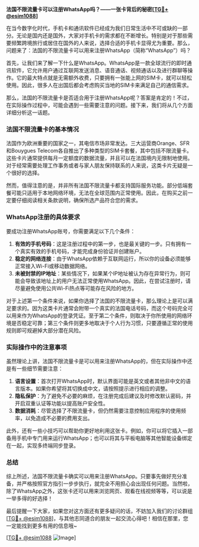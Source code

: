 **法国不限流量卡可以注册WhatsApp吗？——一张卡背后的秘密[[TG💪+ @esim1088](https://t.me/s/esim1088)]**

在当今数字化时代，手机卡和通讯软件已经成为我们日常生活中不可或缺的一部分。无论是国内还是国外，大家对手机卡的需求都在不断增长。特别是对于那些需要频繁跨境旅行或居住在国外的人来说，选择合适的手机卡显得尤为重要。那么，问题来了：法国的不限流量卡可以用来注册WhatsApp（简称“WhatsApp”）吗？

首先，让我们来了解一下什么是WhatsApp。WhatsApp是一款全球流行的即时通讯软件，它允许用户通过互联网发送消息、语音通话、视频通话以及进行群聊等操作。它的最大特点就是无需额外收费，只要拥有一张能上网的SIM卡，就可以轻松使用。因此，很多人在出国后都会考虑购买当地的SIM卡来满足自己的通信需求。

那么，法国的不限流量卡是否适合用于注册WhatsApp呢？答案是肯定的！不过，在实际操作过程中，可能会遇到一些需要注意的问题。接下来，我们将从几个方面详细分析这一话题。

### 法国不限流量卡的基本情况

法国作为欧洲重要的国家之一，其电信市场非常发达。三大运营商Orange、SFR和Bouygues Telecom各自推出了多种类型的SIM卡套餐，其中包括不限流量卡。这些卡片通常提供每月一定额度的数据流量，并且可以在法国境内无限制地使用。对于经常需要处理工作事务或者与家人朋友保持联系的人来说，这类卡片无疑是一个很好的选择。

然而，值得注意的是，并非所有法国不限流量卡都支持国际服务功能。部分低端套餐可能只适用于本地网络环境，无法在全球范围内正常使用。因此，在购买之前一定要仔细阅读相关条款说明，确保所选产品符合您的需求。

### WhatsApp注册的具体要求

要成功注册WhatsApp账号，你需要满足以下几个条件：

1. **有效的手机号码**：这是注册过程中的第一步，也是最关键的一步。只有拥有一个真实有效的手机号码，才能完成身份验证并创建账户。
2. **稳定的网络连接**：由于WhatsApp依赖于互联网运行，所以你的设备必须能够正常接入Wi-Fi或移动数据网络。
3. **未被封禁的IP地址**：某些情况下，如果某个IP地址被认为存在异常行为，则可能会导致该地址上的用户无法正常使用WhatsApp。因此，在尝试注册时，请尽量避免使用公共Wi-Fi热点等可能存在风险的地方。

对于上述第一个条件来说，如果你选择了法国的不限流量卡，那么理论上是可以满足要求的。因为这类卡片通常会附带一个真实的法国电话号码，而这个号码完全可以用来作为WhatsApp的登录凭证。至于第二个条件，则取决于你所使用的网络环境是否稳定可靠；第三个条件则更多地取决于个人行为习惯，只要遵循正常的使用规则即可规避掉大部分潜在风险。

### 实际操作中的注意事项

虽然理论上讲，法国不限流量卡是可以用来注册WhatsApp的，但在实际操作中还是有一些细节需要注意：

1. **语言设置**：首次打开WhatsApp时，默认界面可能是英文或者其他非中文的语言版本。如果你希望将其切换成中文，请按照提示进行相应的调整。
2. **隐私保护**：为了避免不必要的麻烦，在注册完成后建议及时修改默认密码，并开启双重认证等功能以提高账户安全性。
3. **数据消耗**：尽管选择了不限流量卡，但仍然需要注意控制应用程序的使用频率，以免造成不必要的费用支出。

此外，还有一些小技巧可以帮助你更好地利用这张卡。例如，你可以将它插入一部备用手机中专门用来运行WhatsApp；也可以将其与平板电脑等其他智能设备绑定在一起，实现多终端同步登录。

### 总结

综上所述，法国不限流量卡确实可以用来注册WhatsApp。只要事先做好充分准备，并严格按照官方指引一步步执行，就完全不用担心会出现任何问题。当然啦，除了WhatsApp之外，这张卡还可以用来浏览网页、观看在线视频等等，可以说是一举多得的好选择！

最后提醒一下大家，如果您对这方面还有更多疑问的话，不妨加入我们的讨论群组[[TG💪+ @esim1088](https://t.me/s/esim1088)]，与其他志同道合的朋友一起交流心得吧！相信在那里，您一定能找到更多有用的信息哦~

[[TG💪+ @esim1088](https://t.me/s/esim1088) ![Image](https://i.postimg.cc/4NQfJmqS/Snipaste-2025-05-13-00-14-12.png)]